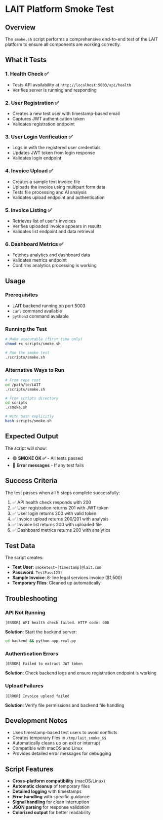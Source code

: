 # LAIT Platform Smoke Test

## Overview
The `smoke.sh` script performs a comprehensive end-to-end test of the LAIT platform to ensure all components are working correctly.

## What it Tests

### 1. Health Check ✅
- Tests API availability at `http://localhost:5003/api/health`
- Verifies server is running and responding

### 2. User Registration ✅
- Creates a new test user with timestamp-based email
- Captures JWT authentication token
- Validates registration endpoint

### 3. User Login Verification ✅
- Logs in with the registered user credentials
- Updates JWT token from login response
- Validates login endpoint

### 4. Invoice Upload ✅
- Creates a sample text invoice file
- Uploads the invoice using multipart form data
- Tests file processing and AI analysis
- Validates upload endpoint and authentication

### 5. Invoice Listing ✅
- Retrieves list of user's invoices
- Verifies uploaded invoice appears in results
- Validates list endpoint and data retrieval

### 6. Dashboard Metrics ✅
- Fetches analytics and dashboard data
- Validates metrics endpoint
- Confirms analytics processing is working

## Usage

### Prerequisites
- LAIT backend running on port 5003
- `curl` command available
- `python3` command available

### Running the Test

```bash
# Make executable (first time only)
chmod +x scripts/smoke.sh

# Run the smoke test
./scripts/smoke.sh
```

### Alternative Ways to Run

```bash
# From repo root
cd /path/to/LAIT
./scripts/smoke.sh

# From scripts directory  
cd scripts
./smoke.sh

# With bash explicitly
bash scripts/smoke.sh
```

## Expected Output

The script will show:
- 🟢 **SMOKE OK ✅** - All tests passed
- 🔴 **Error messages** - If any test fails

## Success Criteria

The test passes when all 5 steps complete successfully:
1. ✅ API health check responds with 200
2. ✅ User registration returns 201 with JWT token
3. ✅ User login returns 200 with valid token
4. ✅ Invoice upload returns 200/201 with analysis
5. ✅ Invoice list returns 200 with uploaded file
6. ✅ Dashboard metrics returns 200 with analytics

## Test Data

The script creates:
- **Test User**: `smoketest+[timestamp]@lait.com`
- **Password**: `TestPass123!`
- **Sample Invoice**: 8-line legal services invoice ($1,500)
- **Temporary Files**: Cleaned up automatically

## Troubleshooting

### API Not Running
```
[ERROR] API health check failed. HTTP code: 000
```
**Solution**: Start the backend server:
```bash
cd backend && python app_real.py
```

### Authentication Errors
```
[ERROR] Failed to extract JWT token
```
**Solution**: Check backend logs and ensure registration endpoint is working

### Upload Failures
```
[ERROR] Invoice upload failed
```
**Solution**: Verify file permissions and backend file handling

## Development Notes

- Uses timestamp-based test users to avoid conflicts
- Creates temporary files in `/tmp/lait_smoke_$$`
- Automatically cleans up on exit or interrupt
- Compatible with macOS and Linux
- Provides detailed error messages for debugging

## Script Features

- **Cross-platform compatibility** (macOS/Linux)
- **Automatic cleanup** of temporary files
- **Detailed logging** with timestamps
- **Error handling** with specific guidance
- **Signal handling** for clean interruption
- **JSON parsing** for response validation
- **Colorized output** for better readability
